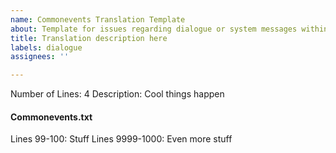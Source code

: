 ```yaml
---
name: Commonevents Translation Template
about: Template for issues regarding dialogue or system messages within Commonevents.txt.
title: Translation description here
labels: dialogue
assignees: ''

---
```


Number of Lines: 4
Description: Cool things happen
#### Commonevents.txt

Lines 99-100: Stuff
Lines 9999-1000: Even more stuff